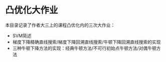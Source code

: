 # 凸优化大作业

本目录记录了作者大三上的课程凸优化内的三次大作业：
- SVM简述
- 梯度下降精确直线搜索/梯度下降回溯直线搜索/牛顿下降回溯直线搜索的实现
- 三种牛顿下降方法的实现：经典牛顿方法/不可行初始点牛顿方法/对偶牛顿方法